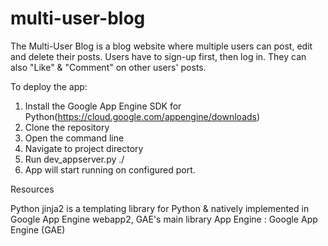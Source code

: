 # multi-user-blog

The Multi-User Blog is a blog website where multiple users can post, edit and delete their posts. Users have to sign-up first, then log in. They can also "Like" & "Comment" on other users' posts. 

To deploy the app:
1. Install the Google App Engine SDK for Python(https://cloud.google.com/appengine/downloads)
2. Clone the repository 
3. Open the command line
4. Navigate to project directory
5. Run dev_appserver.py ./
6. App will start running on configured port.

Resources

Python
jinja2 is a templating library for Python & natively implemented in Google App Engine webapp2, GAE's main library
App Engine : Google App Engine (GAE)
